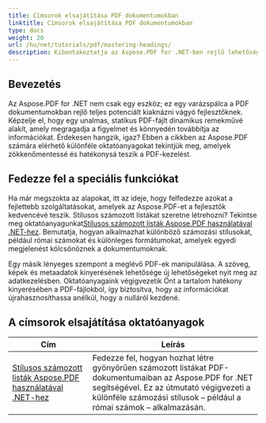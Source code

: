 ```yaml
---
title: Címsorok elsajátítása PDF dokumentumokban
linktitle: Címsorok elsajátítása PDF dokumentumokban
type: docs
weight: 20
url: /hu/net/tutorials/pdf/mastering-headings/
description: Kibontakoztatja az Aspose.PDF for .NET-ben rejlő lehetőségeket átfogó oktatóanyagainkkal az alaphasználattól a speciális funkciókig. Javítsa PDF-kezelési készségeit.
---
```

## Bevezetés

Az Aspose.PDF for .NET nem csak egy eszköz; ez egy varázspálca a PDF dokumentumokban rejlő teljes potenciált kiaknázni vágyó fejlesztőknek. Képzelje el, hogy egy unalmas, statikus PDF-fájlt dinamikus remekművé alakít, amely megragadja a figyelmet és könnyedén továbbítja az információkat. Érdekesen hangzik, igaz? Ebben a cikkben az Aspose.PDF számára elérhető különféle oktatóanyagokat tekintjük meg, amelyek zökkenőmentessé és hatékonysá teszik a PDF-kezelést.


## Fedezze fel a speciális funkciókat

Ha már megszokta az alapokat, itt az ideje, hogy felfedezze azokat a fejlettebb szolgáltatásokat, amelyek az Aspose.PDF-et a fejlesztők kedvencévé teszik. Stílusos számozott listákat szeretne létrehozni? Tekintse meg oktatóanyagunkat[Stílusos számozott listák Aspose.PDF használatával .NET-hez](./stylish-numbered-lists/). Bemutatja, hogyan alkalmazhat különböző számozási stílusokat, például római számokat és különleges formátumokat, amelyek egyedi megjelenést kölcsönöznek a dokumentumoknak.

Egy másik lényeges szempont a meglévő PDF-ek manipulálása. A szöveg, képek és metaadatok kinyerésének lehetősége új lehetőségeket nyit meg az adatkezelésben. Oktatóanyagaink végigvezetik Önt a tartalom hatékony kinyerésében a PDF-fájlokból, így biztosítva, hogy az információkat újrahasznosíthassa anélkül, hogy a nulláról kezdené.

## A címsorok elsajátítása oktatóanyagok
| Cím | Leírás |
| --- | --- | 
| [Stílusos számozott listák Aspose.PDF használatával .NET-hez](./stylish-numbered-lists/) | Fedezze fel, hogyan hozhat létre gyönyörűen számozott listákat PDF-dokumentumaiban az Aspose.PDF for .NET segítségével. Ez az útmutató végigvezeti a különféle számozási stílusok – például a római számok – alkalmazásán. |   